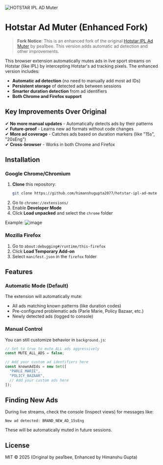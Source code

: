 ![HOTSTAR IPL AD Muter](chrome/128.png?raw=true) 
# Hotstar Ad Muter (Enhanced Fork)

> **Fork Notice**: This is an enhanced fork of the original [Hotstar IPL Ad Muter](https://github.com/pea1bee/hotstar-ipl-ad-mute) by pea1bee. This version adds automatic ad detection and other improvements.

This browser extension automatically mutes ads in live sport streams on Hotstar (like IPL) by intercepting Hotstar's ad tracking pixels. The enhanced version includes:

- **Automatic ad detection** (no need to manually add most ad IDs)
- **Persistent storage** of detected ads between sessions
- **Smarter duration detection** from ad identifiers
- **Both Chrome and Firefox support**

## Key Improvements Over Original

✔ **No more manual updates** - Automatically detects ads by their patterns  
✔ **Future-proof** - Learns new ad formats without code changes  
✔ **More ad coverage** - Catches ads based on duration markers (like "15s", "20sEng")  
✔ **Cross-browser** - Works in both Chrome and Firefox  

## Installation

### Google Chrome/Chromium
1. **Clone** this repository:
   ```bash
   git clone https://github.com/himanshugupta2077/hotstar-ipl-ad-mute
   ```
2. Go to `chrome://extensions/`
3. Enable **Developer Mode**
4. Click **Load unpacked** and select the `chrome` folder

Example:
![image](https://github.com/user-attachments/assets/f2157c65-58ab-4db0-b38f-6513653d5c49)

### Mozilla Firefox
1. Go to `about:debugging#/runtime/this-firefox`
2. Click **Load Temporary Add-on**
3. Select `manifest.json` in the `firefox` folder

## Features

### Automatic Mode (Default)
The extension will automatically mute:
- All ads matching known patterns (like duration codes)
- Pre-configured problematic ads (Parle Marie, Policy Bazaar, etc.)
- Newly detected ads (logged to console)

### Manual Control
You can still customize behavior in `background.js`:
```js
// Set to true to mute ALL ads aggressively
const MUTE_ALL_ADS = false;

// Add your custom ad identifiers here
const knownAdIds = new Set([
  "PARLE_MARIE",
  "POLICY_BAZAAR",
  // Add your custom ads here
]);
```

## Finding New Ads
During live streams, check the console (Inspect views) for messages like:
```
New ad detected: BRAND_NEW_AD_15sEng
```
These will be automatically muted in future sessions.

## License
MIT © 2025 (Original by pea1bee, Enhanced by Himanshu Gupta)
